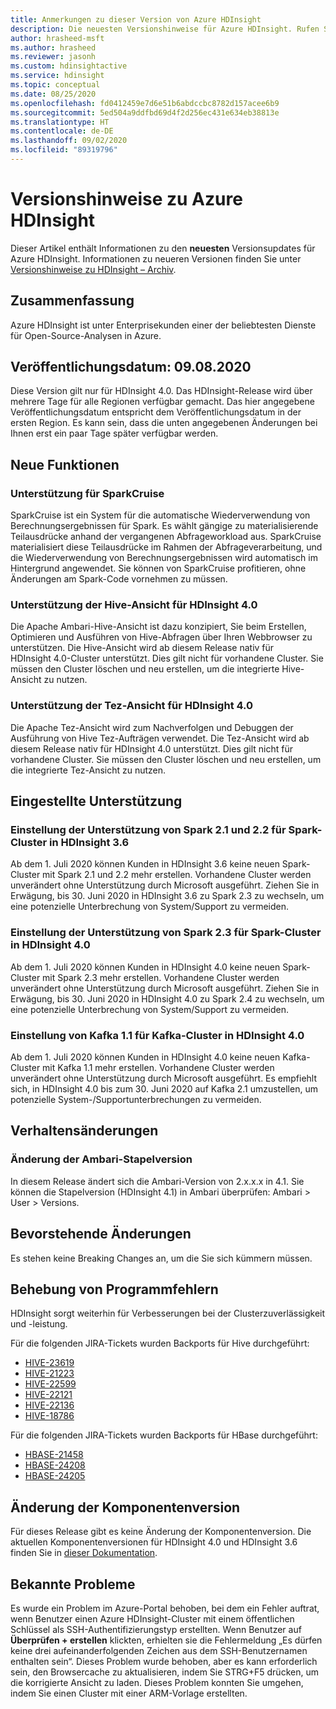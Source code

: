 ```yaml
---
title: Anmerkungen zu dieser Version von Azure HDInsight
description: Die neuesten Versionshinweise für Azure HDInsight. Rufen Sie Tipps zur Entwicklung und Details für Hadoop, Spark, R Server, Hive und mehr ab.
author: hrasheed-msft
ms.author: hrasheed
ms.reviewer: jasonh
ms.custom: hdinsightactive
ms.service: hdinsight
ms.topic: conceptual
ms.date: 08/25/2020
ms.openlocfilehash: fd0412459e7d6e51b6abdccbc8782d157acee6b9
ms.sourcegitcommit: 5ed504a9ddfbd69d4f2d256ec431e634eb38813e
ms.translationtype: HT
ms.contentlocale: de-DE
ms.lasthandoff: 09/02/2020
ms.locfileid: "89319796"
---
```

# <a name="azure-hdinsight-release-notes"></a>Versionshinweise zu Azure HDInsight

Dieser Artikel enthält Informationen zu den **neuesten** Versionsupdates für Azure HDInsight. Informationen zu neueren Versionen finden Sie unter [Versionshinweise zu HDInsight – Archiv](hdinsight-release-notes-archive.md).

## <a name="summary"></a>Zusammenfassung

Azure HDInsight ist unter Enterprisekunden einer der beliebtesten Dienste für Open-Source-Analysen in Azure.

## <a name="release-date-08092020"></a>Veröffentlichungsdatum: 09.08.2020

Diese Version gilt nur für HDInsight 4.0. Das HDInsight-Release wird über mehrere Tage für alle Regionen verfügbar gemacht. Das hier angegebene Veröffentlichungsdatum entspricht dem Veröffentlichungsdatum in der ersten Region. Es kann sein, dass die unten angegebenen Änderungen bei Ihnen erst ein paar Tage später verfügbar werden.

## <a name="new-features"></a>Neue Funktionen
### <a name="support-for-sparkcruise"></a>Unterstützung für SparkCruise
SparkCruise ist ein System für die automatische Wiederverwendung von Berechnungsergebnissen für Spark. Es wählt gängige zu materialisierende Teilausdrücke anhand der vergangenen Abfrageworkload aus. SparkCruise materialisiert diese Teilausdrücke im Rahmen der Abfrageverarbeitung, und die Wiederverwendung von Berechnungsergebnissen wird automatisch im Hintergrund angewendet. Sie können von SparkCruise profitieren, ohne Änderungen am Spark-Code vornehmen zu müssen.
 
### <a name="support-hive-view-for-hdinsight-40"></a>Unterstützung der Hive-Ansicht für HDInsight 4.0
Die Apache Ambari-Hive-Ansicht ist dazu konzipiert, Sie beim Erstellen, Optimieren und Ausführen von Hive-Abfragen über Ihren Webbrowser zu unterstützen. Die Hive-Ansicht wird ab diesem Release nativ für HDInsight 4.0-Cluster unterstützt. Dies gilt nicht für vorhandene Cluster. Sie müssen den Cluster löschen und neu erstellen, um die integrierte Hive-Ansicht zu nutzen.
 
### <a name="support-tez-view-for-hdinsight-40"></a>Unterstützung der Tez-Ansicht für HDInsight 4.0
Die Apache Tez-Ansicht wird zum Nachverfolgen und Debuggen der Ausführung von Hive Tez-Aufträgen verwendet. Die Tez-Ansicht wird ab diesem Release nativ für HDInsight 4.0 unterstützt. Dies gilt nicht für vorhandene Cluster. Sie müssen den Cluster löschen und neu erstellen, um die integrierte Tez-Ansicht zu nutzen.

## <a name="deprecation"></a>Eingestellte Unterstützung
### <a name="deprecation-of-spark-21-and-22-in-hdinsight-36-spark-cluster"></a>Einstellung der Unterstützung von Spark 2.1 und 2.2 für Spark-Cluster in HDInsight 3.6
Ab dem 1. Juli 2020 können Kunden in HDInsight 3.6 keine neuen Spark-Cluster mit Spark 2.1 und 2.2 mehr erstellen. Vorhandene Cluster werden unverändert ohne Unterstützung durch Microsoft ausgeführt. Ziehen Sie in Erwägung, bis 30. Juni 2020 in HDInsight 3.6 zu Spark 2.3 zu wechseln, um eine potenzielle Unterbrechung von System/Support zu vermeiden.
 
### <a name="deprecation-of-spark-23-in-hdinsight-40-spark-cluster"></a>Einstellung der Unterstützung von Spark 2.3 für Spark-Cluster in HDInsight 4.0
Ab dem 1. Juli 2020 können Kunden in HDInsight 4.0 keine neuen Spark-Cluster mit Spark 2.3 mehr erstellen. Vorhandene Cluster werden unverändert ohne Unterstützung durch Microsoft ausgeführt. Ziehen Sie in Erwägung, bis 30. Juni 2020 in HDInsight 4.0 zu Spark 2.4 zu wechseln, um eine potenzielle Unterbrechung von System/Support zu vermeiden.
 
### <a name="deprecation-of-kafka-11-in-hdinsight-40-kafka-cluster"></a>Einstellung von Kafka 1.1 für Kafka-Cluster in HDInsight 4.0
Ab dem 1. Juli 2020 können Kunden in HDInsight 4.0 keine neuen Kafka-Cluster mit Kafka 1.1 mehr erstellen. Vorhandene Cluster werden unverändert ohne Unterstützung durch Microsoft ausgeführt. Es empfiehlt sich, in HDInsight 4.0 bis zum 30. Juni 2020 auf Kafka 2.1 umzustellen, um potenzielle System-/Supportunterbrechungen zu vermeiden.

## <a name="behavior-changes"></a>Verhaltensänderungen
### <a name="ambari-stack-version-change"></a>Änderung der Ambari-Stapelversion
In diesem Release ändert sich die Ambari-Version von 2.x.x.x in 4.1. Sie können die Stapelversion (HDInsight 4.1) in Ambari überprüfen: Ambari > User > Versions.

## <a name="upcoming-changes"></a>Bevorstehende Änderungen
Es stehen keine Breaking Changes an, um die Sie sich kümmern müssen.

## <a name="bug-fixes"></a>Behebung von Programmfehlern
HDInsight sorgt weiterhin für Verbesserungen bei der Clusterzuverlässigkeit und -leistung. 

Für die folgenden JIRA-Tickets wurden Backports für Hive durchgeführt:
* [HIVE-23619](https://issues.apache.org/jira/browse/HIVE-23619)
* [HIVE-21223](https://issues.apache.org/jira/browse/HIVE-21223)
* [HIVE-22599](https://issues.apache.org/jira/browse/HIVE-22599)
* [HIVE-22121](https://issues.apache.org/jira/browse/HIVE-22121)
* [HIVE-22136](https://issues.apache.org/jira/browse/HIVE-22136)
* [HIVE-18786](https://issues.apache.org/jira/browse/HIVE-18786)

Für die folgenden JIRA-Tickets wurden Backports für HBase durchgeführt:
* [HBASE-21458](https://issues.apache.org/jira/browse/HBASE-21458)
* [HBASE-24208](https://issues.apache.org/jira/browse/HBASE-24208)
* [HBASE-24205](https://issues.apache.org/jira/browse/HBASE-24205)

## <a name="component-version-change"></a>Änderung der Komponentenversion
Für dieses Release gibt es keine Änderung der Komponentenversion. Die aktuellen Komponentenversionen für HDInsight 4.0 und HDInsight 3.6 finden Sie in [dieser Dokumentation](https://docs.microsoft.com/azure/hdinsight/hdinsight-component-versioning#apache-hadoop-components-available-with-different-hdinsight-versions).

## <a name="known-issues"></a>Bekannte Probleme

Es wurde ein Problem im Azure-Portal behoben, bei dem ein Fehler auftrat, wenn Benutzer einen Azure HDInsight-Cluster mit einem öffentlichen Schlüssel als SSH-Authentifizierungstyp erstellten. Wenn Benutzer auf **Überprüfen + erstellen** klickten, erhielten sie die Fehlermeldung „Es dürfen keine drei aufeinanderfolgenden Zeichen aus dem SSH-Benutzernamen enthalten sein“. Dieses Problem wurde behoben, aber es kann erforderlich sein, den Browsercache zu aktualisieren, indem Sie STRG+F5 drücken, um die korrigierte Ansicht zu laden. Dieses Problem konnten Sie umgehen, indem Sie einen Cluster mit einer ARM-Vorlage erstellten. 

